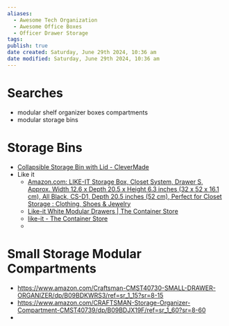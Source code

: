 ```yaml
---
aliases:
  - Awesome Tech Organization
  - Awesome Office Boxes
  - Officer Drawer Storage
tags: 
publish: true
date created: Saturday, June 29th 2024, 10:36 am
date modified: Saturday, June 29th 2024, 10:36 am
---
```

# Searches
- modular shelf organizer boxes compartments
- modular storage bins

# Storage Bins
- [Collapsible Storage Bin with Lid - CleverMade](https://www.clevermade.com/collections/storage-bins/products/clevercrate-storage-bin-with-lid?variant=36251742929059)
- Like it
	- [Amazon.com: LIKE-IT Storage Box, Closet System, Drawer S, Approx. Width 12.6 x Depth 20.5 x Height 6.3 inches (32 x 52 x 16.1 cm), All Black, CS-D1, Depth 20.5 inches (52 cm), Perfect for Closet Storage : Clothing, Shoes & Jewelry](https://www.amazon.com/Like-CS-D1-Storage-Perfect-Approx/dp/B0BY138YR6?th=1)
	- [Like-it White Modular Drawers | The Container Store](https://www.containerstore.com/s/storage/storage-drawers/like-it-white-modular-drawers/12d?productId=10027797)
	- [like-it - The Container Store](https://www.containerstore.com/s/storage/like-it/12)
	- 

# Small Storage Modular Compartments
- https://www.amazon.com/Craftsman-CMST40730-SMALL-DRAWER-ORGANIZER/dp/B09BDKWRS3/ref=sr_1_15?sr=8-15
- https://www.amazon.com/CRAFTSMAN-Storage-Organizer-Compartment-CMST40739/dp/B09BDJX19F/ref=sr_1_60?sr=8-60
- 


